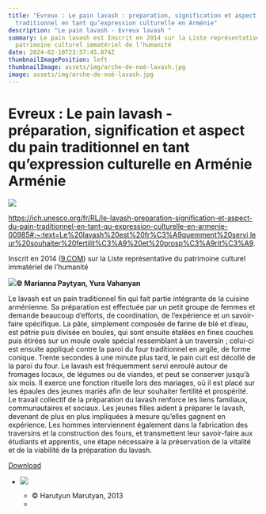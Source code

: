 ```yaml
---
title: "Evreux : Le pain lavash : préparation, signification et aspect du pain
  traditionnel en tant qu’expression culturelle en Arménie"
description: "Le pain lavash - Evreux lavash "
summary: Le pain lavash est Inscrit en 2014 sur la Liste représentative du
  patrimoine culturel immatériel de l’humanité
date: 2024-02-10T23:57:45.874Z
thumbnailImagePosition: left
thumbnailImage: assets/img/arche-de-noé-lavash.jpg
image: assets/img/arche-de-noé-lavash.jpg
---
```

<!--StartFragment-->

# Evreux : Le pain lavash - préparation, signification et aspect du pain traditionnel en tant qu’expression culturelle en Arménie Arménie

![](https://www.evreux-armenie.com/assets/img/unesco-2.png)

<https://ich.unesco.org/fr/RL/le-lavash-preparation-signification-et-aspect-du-pain-traditionnel-en-tant-qu-expression-culturelle-en-armenie-00985#:~:text=Le%20lavash%20est%20fr%C3%A9quemment%20servi,leur%20souhaiter%20fertilit%C3%A9%20et%20prosp%C3%A9rit%C3%A9>.

<!--EndFragment-->

<!--StartFragment-->

Inscrit en 2014 ([9.COM](https://ich.unesco.org/index.php?pg=00574)) sur la Liste représentative du patrimoine culturel immatériel de l’humanité

[![](https://img.youtube.com/vi/1NAzjPSZr4I/0.jpg)](https://ich.unesco.org/fr/RL/le-lavash-preparation-signification-et-aspect-du-pain-traditionnel-en-tant-qu-expression-culturelle-en-armenie-00985?include=film_inc.php&id=27617&width=700&call=film)**© Marianna Paytyan, Yura Vahanyan**

Le lavash est un pain traditionnel fin qui fait partie intégrante de la cuisine arménienne. Sa préparation est effectuée par un petit groupe de femmes et demande beaucoup d’efforts, de coordination, de l’expérience et un savoir-faire spécifique. La pâte, simplement composée de farine de blé et d’eau, est pétrie puis divisée en boules, qui sont ensuite étalées en fines couches puis étirées sur un moule ovale spécial ressemblant à un traversin ; celui-ci est ensuite appliqué contre la paroi du four traditionnel en argile, de forme conique. Trente secondes à une minute plus tard, le pain cuit est décollé de la paroi du four. Le lavash est fréquemment servi enroulé autour de fromages locaux, de légumes ou de viandes, et peut se conserver jusqu’à six mois. Il exerce une fonction rituelle lors des mariages, où il est placé sur les épaules des jeunes mariés afin de leur souhaiter fertilité et prospérité. Le travail collectif de la préparation du lavash renforce les liens familiaux, communautaires et sociaux. Les jeunes filles aident à préparer le lavash, devenant de plus en plus impliquées à mesure qu’elles gagnent en expérience. Les hommes interviennent également dans la fabrication des traversins et la construction des fours, et transmettent leur savoir-faire aux étudiants et apprentis, une étape nécessaire à la préservation de la vitalité et de la viabilité de la préparation du lavash.

[Download](https://ich.unesco.org/fr/RL/le-lavash-preparation-signification-et-aspect-du-pain-traditionnel-en-tant-qu-expression-culturelle-en-armenie-00985#)

* [![](https://ich.unesco.org/img/photo/thumb/08596-BIG.jpg)](https://ich.unesco.org/fr/00973?photoID=08596)

  * © Harutyun Marutyan, 2013
  *